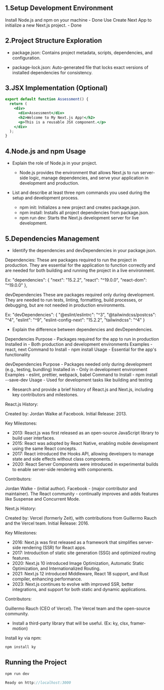 ## 1.Setup Development Environment

Install Node.js and npm on your machine - Done
Use Create Next App to initialize a new Next.js project. - Done

## 2.Project Structure Exploration

- package.json:
  Contains project metadata, scripts, dependencies, and configuration.

- package-lock.json:
  Auto-generated file that locks exact versions of installed dependencies for consistency.

## 3.JSX Implementation (Optional)

```jsx
export default function Assessment() {
  return (
    <div>
      <div>Assessment</div>
      <h2>Welcome to My Next.js App!</h2>
      <p>This is a reusable JSX component.</p>
    </div>
  );
}
```

## 4.Node.js and npm Usage

- Explain the role of Node.js in your project.

  - Node.js provides the environment that allows Next.js to run server-side logic, manage dependencies, and serve your application in development and production.

- List and describe at least three npm commands you used during the setup and development process.
  - npm init: Initializes a new project and creates package.json.
  - npm install: Installs all project dependencies from package.json.
  - npm run dev: Starts the Next.js development server for live development.

## 5.Dependencies Management

- Identify the dependencies and devDependencies in your package.json.

Dependencies:
These are packages required to run the project in production. They are essential for the application to function correctly and are needed for both building and running the project in a live environment.

Ex:
"dependencies": {
"next": "15.2.2",
"react": "^19.0.0",
"react-dom": "^19.0.0"
},

devDependencies
These are packages required only during development. They are needed to run tests, linting, formatting, build processes, or debugging, but are not needed in production environments.

Ex:
"devDependencies": {
"@eslint/eslintrc": "^3",
"@tailwindcss/postcss": "^4",
"eslint": "^9",
"eslint-config-next": "15.2.2",
"tailwindcss": "^4"
}

- Explain the difference between dependencies and devDependencies.

Dependencies
Purpose - Packages required for the app to run in production
Installed in - Both production and development environments
Examples - react, next
Command to Install - npm install <package-name>
Usage - Essential for the app's functionality

devDependencies
Purpose - Packages needed only during development (e.g., testing, bundling)
Installed in - Only in development environment
Examples - eslint, prettier, webpack, babel
Command to Install - npm install <package-name> --save-dev
Usage - Used for development tasks like building and testing

- Research and provide a brief history of React.js and Next.js, including key contributors and milestones.

React.js History:

Created by: Jordan Walke at Facebook.
Initial Release: 2013.

Key Milestones:

- 2013: React.js was first released as an open-source JavaScript library to build user interfaces.
- 2015: React was adopted by React Native, enabling mobile development using the same React concepts.
- 2017: React introduced the Hooks API, allowing developers to manage state and side effects without class components.
- 2020: React Server Components were introduced in experimental builds to enable server-side rendering with components.

Contributors:

Jordan Walke - (initial author).
Facebook - (major contributor and maintainer).
The React community - continually improves and adds features like Suspense and Concurrent Mode.

Next.js History:

Created by: Vercel (formerly Zeit), with contributions from Guillermo Rauch and the Vercel team.
Initial Release: 2016.

Key Milestones:

- 2016: Next.js was first released as a framework that simplifies server-side rendering (SSR) for React apps.
- 2017: Introduction of static site generation (SSG) and optimized routing features.
- 2020: Next.js 10 introduced Image Optimization, Automatic Static Optimization, and Internationalized Routing.
- 2021: Next.js 12 introduced Middleware, React 18 support, and Rust compiler, enhancing performance.
- 2023: Next.js continues to evolve with improved SSR, better integrations, and support for both static and dynamic applications.

Contributors:

Guillermo Rauch (CEO of Vercel).
The Vercel team and the open-source community.

- Install a third-party library that will be useful. (Ex: ky, clsx, framer-motion)

Install ky via npm:

```jsx
npm install ky
```

## Running the Project

```jsx
npm run dev

Ready on http://localhost:3000
```
